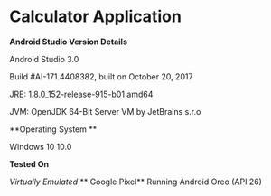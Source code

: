 # Calculator Application #
**Android Studio Version Details**

Android Studio 3.0

Build #AI-171.4408382, built on October 20, 2017

JRE: 1.8.0_152-release-915-b01 amd64

JVM: OpenJDK 64-Bit Server VM by JetBrains s.r.o

**Operating System **

Windows 10 10.0

**Tested On**

*Virtually Emulated* ** Google Pixel** Running Android Oreo (API 26)
